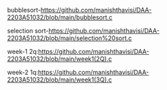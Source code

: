 bubblesort-https://github.com/manishthavisi/DAA-2203A51032/blob/main/bubblesort.c

selection sort-https://github.com/manishthavisi/DAA-2203A51032/blob/main/selection%20sort.c

week-1 2q:https://github.com/manishthavisi/DAA-2203A51032/blob/main/week1(2Q).c

week-2 1q:https://github.com/manishthavisi/DAA-2203A51032/blob/main/week1(3Q).c
